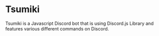 # Tsumiki
Tsumiki is a Javascript Discord bot that is using Discord.js Library and features various different commands on Discord.
